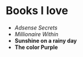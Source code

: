 # Books I love
- _Adsense Secrets_
- _Millionaire Within_
- **Sunshine on a rainy day**
- **The color Purple**
